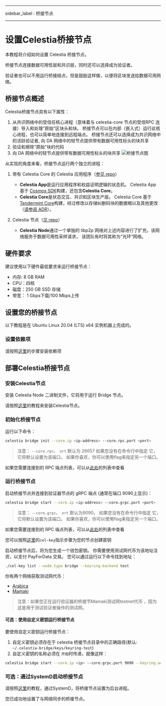 - - -
sidebar_label : 桥接节点
- - -

# 设置Celestia桥接节点

本教程将介绍如何设置 Celestia 桥接节点。

桥接节点连接数据可用性层和共识层，同时还可以选择成为验证者。

验证者也可以不用运行桥接结点，但是鼓励这样做，以便将区块发送给数据可用网络。

## 桥接节点概述

Celestia桥接节点具有以下属性：

1. 从共识网络中的受信任核心进程（意味着与 celestia-core 节点的受信RPC 连接）导入和处理“原始”区块头和块。 桥接节点可以在内部（嵌入式）运行此核心进程，也可以简单地连接到远程端点。 桥接节点还可以选择成为共识网络中的活跃验证者, 向 DA 网络中的轻节点提供带有数据可用性标头的块共享
2. 验证和擦除“原始”块的代码
3. 向 DA 网络中的轻节点提供带有数据可用性标头的块共享 ![桥接节点图](/img/nodes/BridgeNodes.png)

从实现的角度来看，桥接节点运行两个独立的进程：

1. 带有 Celestia Core 的 Celestia 应用程序（[参见 repo](https://github.com/celestiaorg/celestia-app)）

    * **Celestia App**是运行应用程序和权益证明逻辑的状态机。 Celestia App 基于 [Cosmos SDK](https://docs.cosmos.network/)构建，还包含**Celestia Core**。
    * **Celestia Core**是状态交互、共识和区块生产层。 Celestia Core 基于[Tendermint Core](https://docs.tendermint.com/)构建，经过修改以存储纠删码块的数据根以及其他更改（[请参阅 ADR](https://github.com/celestiaorg/celestia-core/tree/master/docs/celestia-architecture)）。

2. Celestia 节点（[见 repo](https://github.com/celestiaorg/celestia-node)）

    * **Celestia Node**通过一个单独的 libp2p 网络对上述内容进行了扩充，该网络服务于数据可用性采样请求， 该团队有时将其称为“光环”网络。

## 硬件要求

建议使用以下硬件最低要求来运行桥接节点：

* 内存: 8 GB RAM
* CPU：四核
* 磁盘：250 GB SSD 存储
* 带宽： 1 Gbps下载/100 Mbps上传

## 设置您的桥接节点

以下教程是在 Ubuntu Linux 20.04 (LTS) x64 实例机器上完成的。

### 设置依赖项

请按照[这里](../developers/environment.md)的步骤安装依赖项

## 部署Celestia桥接节点

### 安装Celestia节点

安装 Celestia Node 二进制文件，它将用于运行 Bridge 节点。

请按照[这里](../developers/celestia-node.md)的教程来安装Celestia节点。

### 初始化桥接节点

运行以下命令：

```sh
celestia bridge init --core.ip <ip-address> --core.rpc.port <port>
```

> 注意： `--core.rpc。 ort` 默认为 26657 如果您没有在命令行中指定 它，它将默认设置为该端口。 如果你喜欢，你可以使用flag来指定另一个端口。

如果您需要连接到的 RPC 端点列表，可以从[此处](./mamaki-testnet.md#rpc-endpoints)的列表中查看

### 运行桥接节点

启动桥接节点并连接到验证器节点的 gRPC 端点 (通常在端口 9090上显示)：

```sh
celestia bridge start --core.ip <ip-address> --core.grpc.port <port>
```

> 注意： `--core.grpc。 ort` 默认为9090， 如果您没有在命令行中指定 它，它将默认设置为该端口。 如果你喜欢，你可以使用flag来指定另一个端口。

如果您需要连接到的 RPC 端点列表，可以从[此处](./mamaki-testnet.md#rpc-endpoints)的列表中查看

您可以按照[这里](./keys.md)的`cel-key`指示步骤为您的节点创建密钥

启动桥接节点后，将为您生成一个钱包密钥。 你需要使用测试网代币为该地址注资，以支付 PayForData 交易。 您可以通过运行以下命令找到地址：

```sh
./cel-key list --node.type bridge --keyring-backend test
```

你有两个网络获取测试网代币：

* [Arabica](./arabica-devnet.md#arabica-devnet-faucet)
* [Mamaki](./mamaki-testnet.md#mamaki-testnet-faucet)

> 注意：如果您正在运行验证器的桥接节Mamaki测试网testnet代币 ，因为这是用于测试验证者操作的测试网。

#### 可选：使用自定义密钥运行桥接节点

要使用自定义密钥运行桥接节点：

1. 自定义密钥必须存在于 celestia 桥接节点目录中的正确路径(默认: `~/.celestia-bridge/keys/keyring-test`)
2. 自定义密钥的名称必须在 `开始`时传递，就像这样：

```sh
celestia bridge start --core.ip <ip> --core.grpc.port 9090 --keyring.accname <name_of_custom_key>
```

### 可选：通过SystemD启动桥接节点

请按照[这里](./systemd.md#celestia-bridge-node)的教程，通过SystemD，将桥接节点设置为后台进程。

您已成功地设置了与网络同步的桥接节点。
